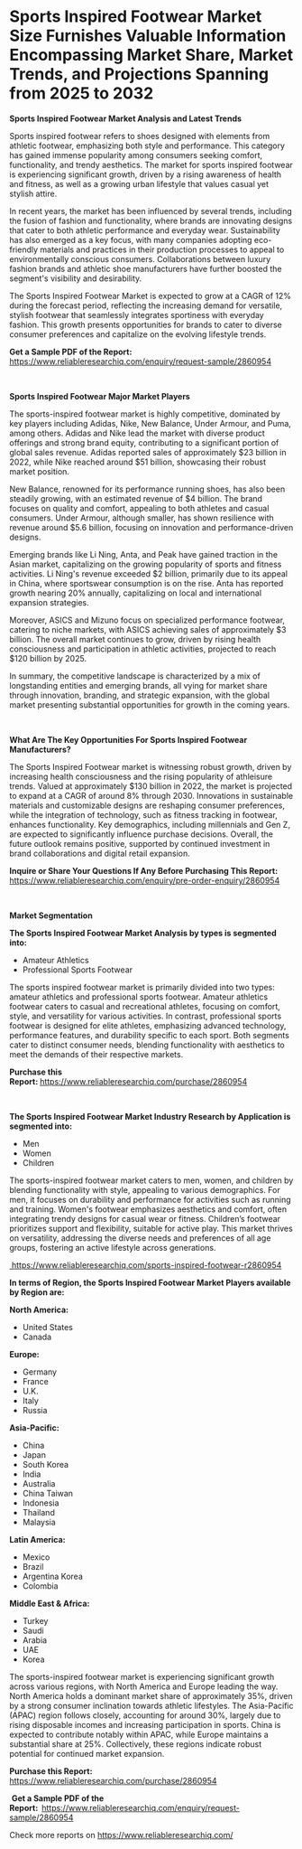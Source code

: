<p><h1>Sports Inspired Footwear Market Size Furnishes Valuable Information Encompassing Market Share, Market Trends, and Projections Spanning from 2025 to 2032</h1></p><p><strong>Sports Inspired Footwear Market Analysis and Latest Trends</strong></p>
<p><p>Sports inspired footwear refers to shoes designed with elements from athletic footwear, emphasizing both style and performance. This category has gained immense popularity among consumers seeking comfort, functionality, and trendy aesthetics. The market for sports inspired footwear is experiencing significant growth, driven by a rising awareness of health and fitness, as well as a growing urban lifestyle that values casual yet stylish attire.</p><p>In recent years, the market has been influenced by several trends, including the fusion of fashion and functionality, where brands are innovating designs that cater to both athletic performance and everyday wear. Sustainability has also emerged as a key focus, with many companies adopting eco-friendly materials and practices in their production processes to appeal to environmentally conscious consumers. Collaborations between luxury fashion brands and athletic shoe manufacturers have further boosted the segment's visibility and desirability.</p><p>The Sports Inspired Footwear Market is expected to grow at a CAGR of 12% during the forecast period, reflecting the increasing demand for versatile, stylish footwear that seamlessly integrates sportiness with everyday fashion. This growth presents opportunities for brands to cater to diverse consumer preferences and capitalize on the evolving lifestyle trends.</p></p>
<p><strong>Get a Sample PDF of the Report:&nbsp;</strong> <a href="https://www.reliableresearchiq.com/enquiry/request-sample/2860954?utm_campaign=3276&utm_medium=2&utm_source=Github&utm_content=ia&utm_term=12032025&utm_id=sports-inspired-footwear">https://www.reliableresearchiq.com/enquiry/request-sample/2860954</a></p>
<p>&nbsp;</p>
<p><strong>Sports Inspired Footwear Major Market Players</strong></p>
<p><p>The sports-inspired footwear market is highly competitive, dominated by key players including Adidas, Nike, New Balance, Under Armour, and Puma, among others. Adidas and Nike lead the market with diverse product offerings and strong brand equity, contributing to a significant portion of global sales revenue. Adidas reported sales of approximately $23 billion in 2022, while Nike reached around $51 billion, showcasing their robust market position.</p><p>New Balance, renowned for its performance running shoes, has also been steadily growing, with an estimated revenue of $4 billion. The brand focuses on quality and comfort, appealing to both athletes and casual consumers. Under Armour, although smaller, has shown resilience with revenue around $5.6 billion, focusing on innovation and performance-driven designs.</p><p>Emerging brands like Li Ning, Anta, and Peak have gained traction in the Asian market, capitalizing on the growing popularity of sports and fitness activities. Li Ning's revenue exceeded $2 billion, primarily due to its appeal in China, where sportswear consumption is on the rise. Anta has reported growth nearing 20% annually, capitalizing on local and international expansion strategies.</p><p>Moreover, ASICS and Mizuno focus on specialized performance footwear, catering to niche markets, with ASICS achieving sales of approximately $3 billion. The overall market continues to grow, driven by rising health consciousness and participation in athletic activities, projected to reach $120 billion by 2025.</p><p>In summary, the competitive landscape is characterized by a mix of longstanding entities and emerging brands, all vying for market share through innovation, branding, and strategic expansion, with the global market presenting substantial opportunities for growth in the coming years.</p></p>
<p>&nbsp;</p>
<p><strong>What Are The Key Opportunities For Sports Inspired Footwear Manufacturers?</strong></p>
<p><p>The Sports Inspired Footwear market is witnessing robust growth, driven by increasing health consciousness and the rising popularity of athleisure trends. Valued at approximately $130 billion in 2022, the market is projected to expand at a CAGR of around 8% through 2030. Innovations in sustainable materials and customizable designs are reshaping consumer preferences, while the integration of technology, such as fitness tracking in footwear, enhances functionality. Key demographics, including millennials and Gen Z, are expected to significantly influence purchase decisions. Overall, the future outlook remains positive, supported by continued investment in brand collaborations and digital retail expansion.</p></p>
<p><strong>Inquire or Share Your Questions If Any Before Purchasing This Report:</strong> <a href="https://www.reliableresearchiq.com/enquiry/pre-order-enquiry/2860954?utm_campaign=3276&utm_medium=2&utm_source=Github&utm_content=ia&utm_term=12032025&utm_id=sports-inspired-footwear">https://www.reliableresearchiq.com/enquiry/pre-order-enquiry/2860954</a></p>
<p>&nbsp;</p>
<p><strong>Market Segmentation</strong></p>
<p><strong>The Sports Inspired Footwear Market Analysis by types is segmented into:</strong></p>
<p><ul><li>Amateur Athletics</li><li>Professional Sports Footwear</li></ul></p>
<p><p>The sports inspired footwear market is primarily divided into two types: amateur athletics and professional sports footwear. Amateur athletics footwear caters to casual and recreational athletes, focusing on comfort, style, and versatility for various activities. In contrast, professional sports footwear is designed for elite athletes, emphasizing advanced technology, performance features, and durability specific to each sport. Both segments cater to distinct consumer needs, blending functionality with aesthetics to meet the demands of their respective markets.</p></p>
<p><strong>Purchase this Report:&nbsp;</strong><a href="https://www.reliableresearchiq.com/purchase/2860954?utm_campaign=3276&utm_medium=2&utm_source=Github&utm_content=ia&utm_term=12032025&utm_id=sports-inspired-footwear">https://www.reliableresearchiq.com/purchase/2860954</a></p>
<p>&nbsp;</p>
<p><strong>The Sports Inspired Footwear Market Industry Research by Application is segmented into:</strong></p>
<p><ul><li>Men</li><li>Women</li><li>Children</li></ul></p>
<p><p>The sports-inspired footwear market caters to men, women, and children by blending functionality with style, appealing to various demographics. For men, it focuses on durability and performance for activities such as running and training. Women's footwear emphasizes aesthetics and comfort, often integrating trendy designs for casual wear or fitness. Children’s footwear prioritizes support and flexibility, suitable for active play. This market thrives on versatility, addressing the diverse needs and preferences of all age groups, fostering an active lifestyle across generations.</p></p>
<p><a href="https://www.reliableresearchiq.com/sports-inspired-footwear-r2860954?utm_campaign=3276&utm_medium=2&utm_source=Github&utm_content=ia&utm_term=12032025&utm_id=sports-inspired-footwear">&nbsp;https://www.reliableresearchiq.com/sports-inspired-footwear-r2860954</a></p>
<p><strong>In terms of Region, the Sports Inspired Footwear Market Players available by Region are:</strong></p>
<p>
    <p> <strong> North America: </strong>
        <ul>
            <li>United States</li>
            <li>Canada</li>
        </ul>
        </p> 
    <p> <strong> Europe: </strong>
        <ul>
            <li>Germany</li>
            <li>France</li>
            <li>U.K.</li>
            <li>Italy</li>
            <li>Russia</li>
        </ul>
        </p> 
    <p> <strong> Asia-Pacific: </strong>
        <ul>
            <li>China</li>
            <li>Japan</li>
            <li>South Korea</li>
            <li>India</li>
            <li>Australia</li>
            <li>China Taiwan</li>
            <li>Indonesia</li>
            <li>Thailand</li>
            <li>Malaysia</li>
        </ul>
        </p> 
    <p> <strong> Latin America: </strong>
        <ul>
            <li>Mexico</li>
            <li>Brazil</li>
            <li>Argentina Korea</li>
            <li>Colombia</li>
        </ul>
        </p> 
    <p> <strong> Middle East & Africa: </strong>
        <ul>
            <li>Turkey</li>
            <li>Saudi</li>
            <li>Arabia</li>
            <li>UAE</li>
            <li>Korea</li>
        </ul>
    </p>
    </p>
<p><p>The sports-inspired footwear market is experiencing significant growth across various regions, with North America and Europe leading the way. North America holds a dominant market share of approximately 35%, driven by a strong consumer inclination towards athletic lifestyles. The Asia-Pacific (APAC) region follows closely, accounting for around 30%, largely due to rising disposable incomes and increasing participation in sports. China is expected to contribute notably within APAC, while Europe maintains a substantial share at 25%. Collectively, these regions indicate robust potential for continued market expansion.</p></p>
<p><strong>Purchase this Report: </strong><a href="https://www.reliableresearchiq.com/purchase/2860954?utm_campaign=3276&utm_medium=2&utm_source=Github&utm_content=ia&utm_term=12032025&utm_id=sports-inspired-footwear">https://www.reliableresearchiq.com/purchase/2860954</a></p>
<p>&nbsp;<strong>Get a Sample PDF of the Report:&nbsp;&nbsp;</strong><a href="https://www.reliableresearchiq.com/enquiry/request-sample/2860954?utm_campaign=3276&utm_medium=2&utm_source=Github&utm_content=ia&utm_term=12032025&utm_id=sports-inspired-footwear">https://www.reliableresearchiq.com/enquiry/request-sample/2860954</a></p>
<p><strong></strong></p>
<p>Check more reports on <a href="https://www.reliableresearchiq.com/?utm_campaign=3276&utm_medium=2&utm_source=Github&utm_content=ia&utm_term=12032025&utm_id=sports-inspired-footwear">https://www.reliableresearchiq.com/</a></p>